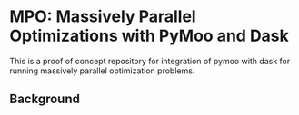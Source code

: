# MPO: Massively Parallel Optimizations with PyMoo and Dask
This is a proof of concept repository for integration of pymoo with dask for running massively parallel optimization problems.

## Background